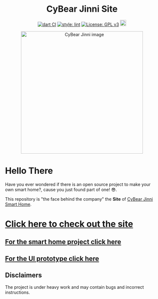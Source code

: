 <h1 align="center">CyBear Jinni Site</h1>

<div align="center">
  
[![dart CI](https://github.com/CyBear-Jinni/CBJ_App/workflows/Dart%20CI/badge.svg)](https://github.com/CyBear-Jinni/CBJ_Site/actions?query=workflow%3A%22Dart+CI%22) [![style: lint](https://img.shields.io/badge/lint-1.3.0-blue)](https://pub.dev/packages/lint) [![License: GPL v3](https://img.shields.io/badge/License-GPL%20v3-blue.svg)](https://www.gnu.org/licenses/gpl-3.0) [<img src="https://badges.frapsoft.com/os/v1/open-source-200x33.png?v=103" height="20">](https://en.wikipedia.org/wiki/Open_source) 
</div>

[<div align="center"><img alt="CyBear Jinni image" height="400" src="https://raw.githubusercontent.com/CyBear-Jinni/CBJ_Site/master/assets/images/cbj_logo_no_background.png">](https://github.com/CyBear-Jinni/CBJ_Smart-Home)
</div>

# Hello There

Have you ever wondered if there is an open source project to make your own smart home?, cause you just found part of one! 😎.

This repository is "the face behind the company" the **Site** of [CyBear Jinni Smart Home](https://github.com/CyBear-Jinni/CBJ_Smart-Home.git).


# [Click here to check out the site](https://cybearjinni.com)


## [For the smart home project click here](https://github.com/CyBear-Jinni/CBJ_Smart-Home.git)
## [For the UI prototype click here](https://www.figma.com/proto/MhxmWzNxRX2KR17uwsYehf/CyBear-Jinni-Site-moc-1.0.0?node-id=27%3A2&scaling=min-zoom&page-id=0%3A1)


## Disclaimers

The project is under heavy work and may contain bugs and incorrect instructions.
